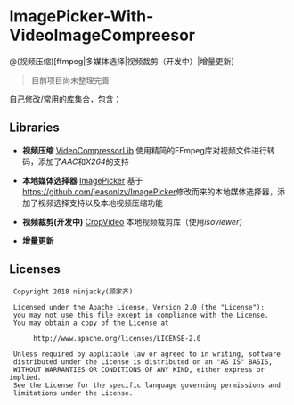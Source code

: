 # ImagePicker-With-VideoImageCompreesor

@(视频压缩)[ffmpeg|多媒体选择|视频裁剪（开发中）|增量更新]

>目前项目尚未整理完善

自己修改/常用的库集合，包含：

## Libraries
- **视频压缩** [VideoCompressorLib](videocompressorlib) 
使用精简的FFmpeg库对视频文件进行转码，添加了*AAC*和*X264*的支持

- **本地媒体选择器** [ImagePicker](imagepicker)
基于<https://github.com/jeasonlzy/ImagePicker>修改而来的本地媒体选择器，添加了视频选择支持以及本地视频压缩功能

- **视频裁剪(开发中)** [CropVideo](cropvideo)
本地视频裁剪库（使用*isoviewer*）

- **增量更新** 

## Licenses
```
 Copyright 2018 ninjacky(顾家齐)

 Licensed under the Apache License, Version 2.0 (the "License");
 you may not use this file except in compliance with the License.
 You may obtain a copy of the License at

      http://www.apache.org/licenses/LICENSE-2.0

 Unless required by applicable law or agreed to in writing, software
 distributed under the License is distributed on an "AS IS" BASIS,
 WITHOUT WARRANTIES OR CONDITIONS OF ANY KIND, either express or implied.
 See the License for the specific language governing permissions and
 limitations under the License.
```
